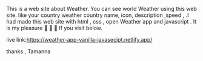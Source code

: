 This is a web site about Weather. You can see world Weather using this web site. like  your country weather country name, icon,  description ,speed ,   .I had made this web site with html , css , open Weather app and javascript . It is my pleasure 🙋 🥳 🙂 If you visit below.

live link:https://weather-app-vanilla-javasecipt.netlify.app/ 


thanks , Tamanna
